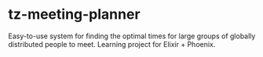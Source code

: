 # tz-meeting-planner
Easy-to-use system for finding the optimal times for large groups of globally distributed people to meet. Learning project for Elixir + Phoenix.
